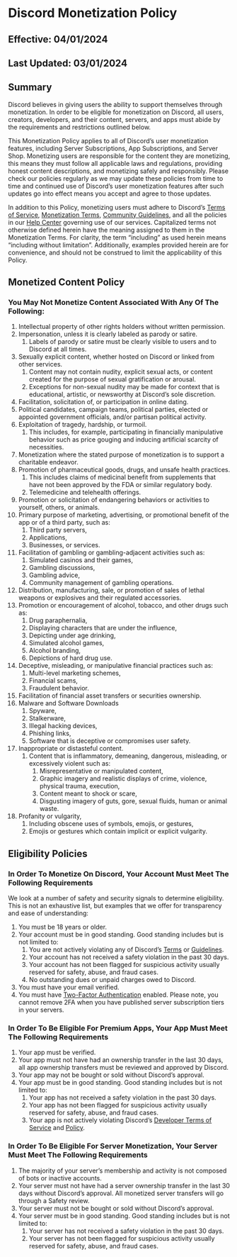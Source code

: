 # Discord Monetization Policy

## Effective: 04/01/2024

## Last Updated: 03/01/2024

## Summary

Discord believes in giving users the ability to support themselves through monetization. In order to be eligible for monetization on Discord, all users, creators, developers, and their content, servers, and apps must abide by the requirements and restrictions outlined below.

This Monetization Policy applies to all of Discord’s user monetization features, including Server Subscriptions, App Subscriptions, and Server Shop. Monetizing users are responsible for the content they are monetizing, this means they must follow all applicable laws and regulations, providing honest content descriptions, and monetizing safely and responsibly. Please check our policies regularly as we may update these policies from time to time and continued use of Discord’s user monetization features after such updates go into effect means you accept and agree to those updates.

In addition to this Policy, monetizing users must adhere to Discord’s [Terms of Service](https://discord.com/terms), [Monetization Terms](https://support.discord.com/hc/en-us/articles/5330075836311-Monetization-Terms), [Community Guidelines](https://discord.com/guidelines), and all the policies in our [Help Center](https://support.discord.com/hc/en-us) governing use of our services. Capitalized terms not otherwise defined herein have the meaning assigned to them in the Monetization Terms. For clarity, the term “including” as used herein means “including without limitation”. Additionally, examples provided herein are for convenience, and should not be construed to limit the applicability of this Policy.

## Monetized Content Policy

### You May Not Monetize Content Associated With Any Of The Following:

1. Intellectual property of other rights holders without written permission.
2. Impersonation, unless it is clearly labeled as parody or satire.
   1. Labels of parody or satire must be clearly visible to users and to Discord at all times.
3. Sexually explicit content, whether hosted on Discord or linked from other services.
   1. Content may not contain nudity, explicit sexual acts, or content created for the purpose of sexual gratification or arousal.
   2. Exceptions for non-sexual nudity may be made for context that is educational, artistic, or newsworthy at Discord’s sole discretion.
4. Facilitation, solicitation of, or participation in online dating.
5. Political candidates, campaign teams, political parties, elected or appointed government officials, and/or partisan political activity.
6. Exploitation of tragedy, hardship, or turmoil.
   1. This includes, for example, participating in financially manipulative behavior such as price gouging and inducing artificial scarcity of necessities.
7. Monetization where the stated purpose of monetization is to support a charitable endeavor.
8. Promotion of pharmaceutical goods, drugs, and unsafe health practices.
   1. This includes claims of medicinal benefit from supplements that have not been approved by the FDA or similar regulatory body.
   2. Telemedicine and telehealth offerings.
9. Promotion or solicitation of endangering behaviors or activities to yourself, others, or animals.
10. Primary purpose of marketing, advertising, or promotional benefit of the app or of a third party, such as:
    1. Third party servers,
    2. Applications,
    3. Businesses, or services.
11. Facilitation of gambling or gambling-adjacent activities such as:
    1. Simulated casinos and their games,
    2. Gambling discussions,
    3. Gambling advice,
    4. Community management of gambling operations.
12. Distribution, manufacturing, sale, or promotion of sales of lethal weapons or explosives and their regulated accessories.
13. Promotion or encouragement of alcohol, tobacco, and other drugs such as:
    1. Drug paraphernalia,
    2. Displaying characters that are under the influence,
    3. Depicting under age drinking,
    4. Simulated alcohol games,
    5. Alcohol branding,
    6. Depictions of hard drug use.
14. Deceptive, misleading, or manipulative financial practices such as:
    1. Multi-level marketing schemes,
    2. Financial scams,
    3. Fraudulent behavior.
15. Facilitation of financial asset transfers or securities ownership.
16. Malware and Software Downloads
    1. Spyware,
    2. Stalkerware,
    3. Illegal hacking devices,
    4. Phishing links,
    5. Software that is deceptive or compromises user safety.
17. Inappropriate or distasteful content.
    1. Content that is inflammatory, demeaning, dangerous, misleading, or excessively violent such as:
       1. Misrepresentative or manipulated content,
       2. Graphic imagery and realistic displays of crime, violence, physical trauma, execution,
       3. Content meant to shock or scare,
       4. Disgusting imagery of guts, gore, sexual fluids, human or animal waste.
18. Profanity or vulgarity,
    1. Including obscene uses of symbols, emojis, or gestures,
    2. Emojis or gestures which contain implicit or explicit vulgarity.

## Eligibility Policies

### In Order To Monetize On Discord, Your Account Must Meet The Following Requirements
We look at a number of safety and security signals to determine eligibility. This is not an exhaustive list, but examples that we offer for transparency and ease of understanding: 

1. You must be 18 years or older.
2. Your account must be in good standing. Good standing includes but is not limited to:
    1. You are not actively violating any of Discord’s [Terms](https://discord.com/terms) or [Guidelines](https://discord.com/guidelines).
    2. Your account has not received a safety violation in the past 30 days.
    3. Your account has not been flagged for suspicious activity usually reserved for safety, abuse, and fraud cases.
    4. No outstanding dues or unpaid charges owed to Discord.
3. You must have your email verified.
4. You must have [Two-Factor Authentication](https://support.discord.com/hc/en-us/articles/219576828-Setting-up-Multi-Factor-Authentication) enabled. Please note, you cannot remove 2FA when you have published server subscription tiers in your servers.

### In Order To Be Eligible For Premium Apps, Your App Must Meet The Following Requirements

1. Your app must be verified. 
2. Your app must not have had an ownership transfer in the last 30 days, all app ownership transfers must be reviewed and approved by Discord.
3. Your app may not be bought or sold without Discord’s approval. 
4. Your app must be in good standing. Good standing includes but is not limited to:
    1. Your app has not received a safety violation in the past 30 days.
    2. Your app has not been flagged for suspicious activity usually reserved for safety, abuse, and fraud cases.
    3. Your app is not actively violating Discord’s [Developer Terms of Service](/docs/policies_and_agreements/Developer_Terms_of_Service) and [Policy](/docs/policies_and_agreements/Developer_Policy).

### In Order To Be Eligible For Server Monetization, Your Server Must Meet The Following Requirements 

1. The majority of your server’s membership and activity is not composed of bots or inactive accounts. 
2. Your server must not have had a server ownership transfer in the last 30 days without Discord’s approval. All monetized server transfers will go through a Safety review.
3. Your server must not be bought or sold without Discord’s approval. 
4. Your server must be in good standing. Good standing includes but is not limited to:
    1. Your server has not received a safety violation in the past 30 days.
    2. Your server has not been flagged for suspicious activity usually reserved for safety, abuse, and fraud cases.